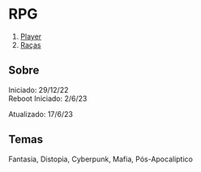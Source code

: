 # RPG

1. [Player](./RPG/Player.md)
2. [Raças](./RPG/Raças.md)

## Sobre

Iniciado: 29/12/22  
Reboot Iniciado: 2/6/23

Atualizado: 17/6/23

## Temas

Fantasia, Distopia, Cyberpunk, Mafia, Pós-Apocaliptico

